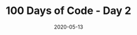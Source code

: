 ---
title: 100 Days of Code - Day 2
description: Functional programming is hard
date: 2020-05-13
tags: 
  - 100DaysOfCode
layout: layouts/post.njk
---